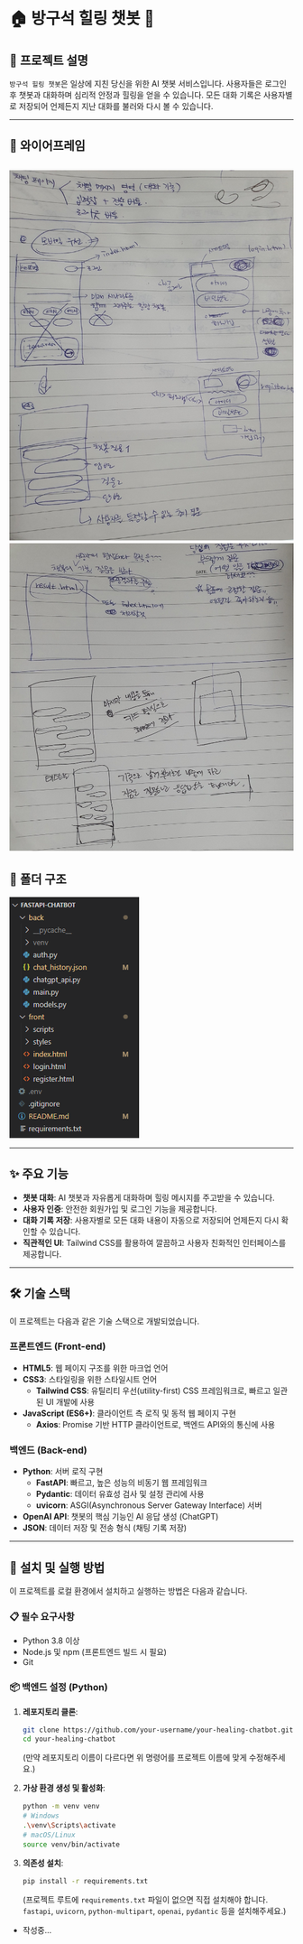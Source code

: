 # 🏠 방구석 힐링 챗봇 🤖

## 📝 프로젝트 설명

`방구석 힐링 챗봇`은 일상에 지친 당신을 위한 AI 챗봇 서비스입니다. 사용자들은 로그인 후 챗봇과 대화하며 심리적 안정과 힐링을 얻을 수 있습니다. 모든 대화 기록은 사용자별로 저장되어 언제든지 지난 대화를 불러와 다시 볼 수 있습니다.

-----

## 🎨 와이어프레임

![와이어프레임1](./images/frame1.jpg)
![와이어프레임2](./images/frame2.jpg)
-----

## 📁 폴더 구조

![폴더구조](./images/folder-structure.png)

-----

## ✨ 주요 기능

  * **챗봇 대화**: AI 챗봇과 자유롭게 대화하며 힐링 메시지를 주고받을 수 있습니다.
  * **사용자 인증**: 안전한 회원가입 및 로그인 기능을 제공합니다.
  * **대화 기록 저장**: 사용자별로 모든 대화 내용이 자동으로 저장되어 언제든지 다시 확인할 수 있습니다.
  * **직관적인 UI**: Tailwind CSS를 활용하여 깔끔하고 사용자 친화적인 인터페이스를 제공합니다.

-----

## 🛠️ 기술 스택

이 프로젝트는 다음과 같은 기술 스택으로 개발되었습니다.

### 프론트엔드 (Front-end)

  * **HTML5**: 웹 페이지 구조를 위한 마크업 언어
  * **CSS3**: 스타일링을 위한 스타일시트 언어
      * **Tailwind CSS**: 유틸리티 우선(utility-first) CSS 프레임워크로, 빠르고 일관된 UI 개발에 사용
  * **JavaScript (ES6+)**: 클라이언트 측 로직 및 동적 웹 페이지 구현
      * **Axios**: Promise 기반 HTTP 클라이언트로, 백엔드 API와의 통신에 사용

### 백엔드 (Back-end)

  * **Python**: 서버 로직 구현
      * **FastAPI**: 빠르고, 높은 성능의 비동기 웹 프레임워크
      * **Pydantic**: 데이터 유효성 검사 및 설정 관리에 사용
      * **uvicorn**: ASGI(Asynchronous Server Gateway Interface) 서버
  * **OpenAI API**: 챗봇의 핵심 기능인 AI 응답 생성 (ChatGPT)
  * **JSON**: 데이터 저장 및 전송 형식 (채팅 기록 저장)

-----

## 🚀 설치 및 실행 방법

이 프로젝트를 로컬 환경에서 설치하고 실행하는 방법은 다음과 같습니다.

### 📋 필수 요구사항

  * Python 3.8 이상
  * Node.js 및 npm (프론트엔드 빌드 시 필요)
  * Git

### 📦 백엔드 설정 (Python)

1.  **레포지토리 클론**:

    ```bash
    git clone https://github.com/your-username/your-healing-chatbot.git
    cd your-healing-chatbot
    ```

    (만약 레포지토리 이름이 다르다면 위 명령어를 프로젝트 이름에 맞게 수정해주세요.)

2.  **가상 환경 생성 및 활성화**:

    ```bash
    python -m venv venv
    # Windows
    .\venv\Scripts\activate
    # macOS/Linux
    source venv/bin/activate
    ```

3.  **의존성 설치**:

    ```bash
    pip install -r requirements.txt
    ```

    (프로젝트 루트에 `requirements.txt` 파일이 없으면 직접 설치해야 합니다. `fastapi`, `uvicorn`, `python-multipart`, `openai`, `pydantic` 등을 설치해주세요.)

- 작성중...